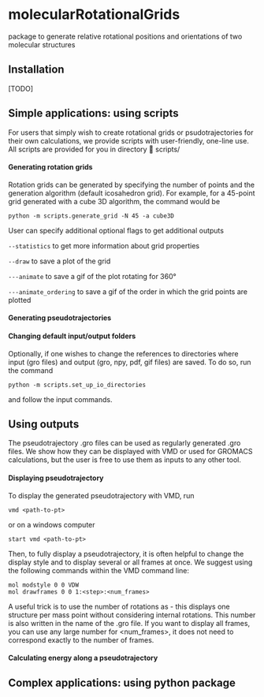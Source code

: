 # molecularRotationalGrids
package to generate relative rotational positions and orientations of two molecular structures

## Installation
[TODO]

## Simple applications: using scripts

For users that simply wish to create rotational grids or psudotrajectories
for their own calculations, we provide scripts with user-friendly, one-line
use. All scripts are provided for you in directory  📂 scripts/

#### Generating rotation grids
Rotation grids can be generated by specifying the number of points and
the generation algorithm (default icosahedron grid). For example, for a
45-point grid generated with a cube 3D algorithm, the command would be

```
python -m scripts.generate_grid -N 45 -a cube3D
```
User can specify additional optional flags to get additional outputs

`--statistics` to get more information about grid properties

`--draw` to save a plot of the grid

`---animate` to save a gif of the plot rotating for 360°

`---animate_ordering` to save a gif of the order in which the grid points
are plotted

#### Generating pseudotrajectories



#### Changing default input/output folders
Optionally, if one wishes to change the references to directories where input
(gro files) and output (gro, npy, pdf, gif files) are saved. To do so, run
the command

```
python -m scripts.set_up_io_directories
```

and follow the input commands.

## Using outputs

The pseudotrajectory .gro files can be used as regularly generated .gro files. We show how they can be
displayed with VMD or used for GROMACS calculations, but the user is free to use them as inputs to any other
tool.

#### Displaying pseudotrajectory

To display the generated pseudotrajectory with VMD, run

```
vmd <path-to-pt>
```

or on a windows computer

```
start vmd <path-to-pt>
```

Then, to fully display a pseudotrajectory, it is often helpful to change the display style and to display
several or all frames at once. We suggest using the following commands within the VMD command line:

```
mol modstyle 0 0 VDW
mol drawframes 0 0 1:<step>:<num_frames>
```

A useful trick is to use the number of rotations as <step> - this displays one structure per mass point
without considering internal rotations. This number is also written in the name of the .gro file.
If you want to display all frames, you can use any large number
for <num_frames>, it does not need to correspond exactly to the number of frames.

#### Calculating energy along a pseudotrajectory



## Complex applications: using python package